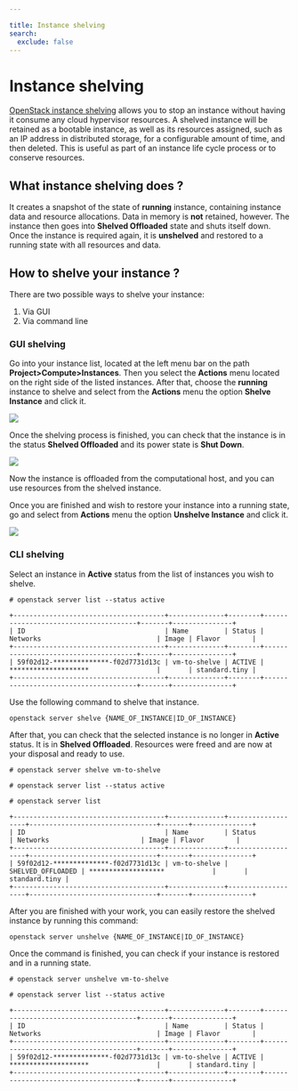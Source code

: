 ```yaml
---

title: Instance shelving
search:
  exclude: false
---
```


# Instance shelving 

[OpenStack instance shelving](https://docs.openstack.org/ocata/user-guide/cli-stop-and-start-an-instance.html#shelve-and-unshelve-an-instance) allows you to stop an instance without having it consume any cloud hypervisor resources. A shelved instance will be retained as a bootable instance, as well as its resources assigned, such as an IP address in distributed storage, for a configurable amount of time, and then deleted. This is useful as part of an instance life cycle process or to conserve resources.

## What instance shelving does ?

It creates a snapshot of the state of **running** instance, containing instance data and resource allocations. Data in memory is **not** retained, however. The instance then goes into **Shelved Offloaded** state and shuts itself down. Once the instance is required again, it is **unshelved** and restored to a running state with all resources and data.

## How to shelve your instance ?

There are two possible ways to shelve your instance:

1. Via GUI
2. Via command line

### GUI shelving

Go into your instance list, located at the left menu bar on the path **Project>Compute>Instances**. Then you select the **Actions** menu located on the right side of the listed instances. After that, choose the **running** instance to shelve and select from the **Actions** menu the option **Shelve Instance** and click it.

![](/compute/openstack/images/instance-shelving/shelving.png)

Once the shelving process is finished, you can check that the instance is in the status **Shelved Offloaded** and its power state is **Shut Down**.

![](/compute/openstack/images/instance-shelving/shelving_status.png)

Now the instance is offloaded from the computational host, and you can use resources from the shelved instance.

Once you are finished and wish to restore your instance into a running state, go and select from **Actions** menu the option **Unshelve Instance** and click it.
 
 ![](/compute/openstack/images/instance-shelving/unshelving_status.png)

### CLI shelving


Select an instance in **Active** status from the list of instances you wish to shelve.

```
# openstack server list --status active 

+--------------------------------------+--------------+--------+--------------------------------------+-------+---------------+
| ID                                   | Name         | Status | Networks                             | Image | Flavor        |
+--------------------------------------+--------------+--------+--------------------------------------+-------+---------------+
| 59f02d12-**************-f02d7731d13c | vm-to-shelve | ACTIVE | ********************                 |       | standard.tiny |
+--------------------------------------+--------------+--------+--------------------------------------+-------+---------------+
```

Use the following command to shelve that instance.

```
openstack server shelve {NAME_OF_INSTANCE|ID_OF_INSTANCE}
```
After that, you can check that the selected instance is no longer in **Active** status. It is in **Shelved Offloaded**. Resources were freed and are now at your disposal and ready to use.

```
# openstack server shelve vm-to-shelve

# openstack server list --status active 

# openstack server list

+--------------------------------------+--------------+-------------------+--------------------------------+-------+---------------+
| ID                                   | Name         | Status            | Networks                       | Image | Flavor        |
+--------------------------------------+--------------+-------------------+--------------------------------+-------+---------------+
| 59f02d12-**************-f02d7731d13c | vm-to-shelve | SHELVED_OFFLOADED | *******************            |       | standard.tiny |
+--------------------------------------+--------------+-------------------+--------------------------------+-------+---------------+

```

After you are finished with your work, you can easily restore the shelved instance by running this command:

```
openstack server unshelve {NAME_OF_INSTANCE|ID_OF_INSTANCE}
```

 Once the command is finished, you can check if your instance is restored and in a running state.

```
# openstack server unshelve vm-to-shelve

# openstack server list --status active 

+--------------------------------------+--------------+--------+--------------------------------------+-------+---------------+
| ID                                   | Name         | Status | Networks                             | Image | Flavor        |
+--------------------------------------+--------------+--------+--------------------------------------+-------+---------------+
| 59f02d12-**************-f02d7731d13c | vm-to-shelve | ACTIVE | ********************                 |       | standard.tiny |
+--------------------------------------+--------------+--------+--------------------------------------+-------+---------------+
```